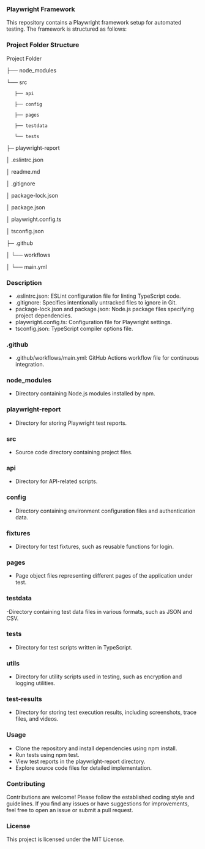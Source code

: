 ### Playwright Framework

This repository contains a Playwright framework setup for automated testing. The framework is structured as follows:

### Project Folder Structure

Project Folder

├── node_modules

└── src

       ├── api
       
       ├── config
       
       ├── pages
       
       ├── testdata
       
       └── tests
       
├─ playwright-report

│ .eslintrc.json

│ readme.md

│ .gitignore

│ package-lock.json

│ package.json

│ playwright.config.ts

│ tsconfig.json

├─ .github

│        └── workflows

│                 └── main.yml

### Description

- .eslintrc.json: ESLint configuration file for linting TypeScript code.
- .gitignore: Specifies intentionally untracked files to ignore in Git.
- package-lock.json and package.json: Node.js package files specifying project dependencies.
- playwright.config.ts: Configuration file for Playwright settings.
- tsconfig.json: TypeScript compiler options file.

### .github

- .github/workflows/main.yml: GitHub Actions workflow file for continuous integration.
  
### node_modules

- Directory containing Node.js modules installed by npm.
  
### playwright-report

- Directory for storing Playwright test reports.

### src

- Source code directory containing project files.

### api

- Directory for API-related scripts.

### config

- Directory containing environment configuration files and authentication data.

### fixtures

- Directory for test fixtures, such as reusable functions for login.

### pages

- Page object files representing different pages of the application under test.

### testdata

-Directory containing test data files in various formats, such as JSON and CSV.

### tests

- Directory for test scripts written in TypeScript.

### utils

- Directory for utility scripts used in testing, such as encryption and logging utilities.

### test-results

- Directory for storing test execution results, including screenshots, trace files, and videos.

### Usage

- Clone the repository and install dependencies using npm install.
- Run tests using npm test.
- View test reports in the playwright-report directory.
- Explore source code files for detailed implementation.

### Contributing

Contributions are welcome! Please follow the established coding style and guidelines. If you find any issues or have suggestions for improvements, feel free to open an issue or submit a pull request.

### License

This project is licensed under the MIT License.
